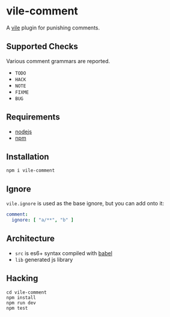 # vile-comment

A [vile](http://vile.io) plugin for punishing comments.

## Supported Checks

Various comment grammars are reported.

- `TODO`
- `HACK`
- `NOTE`
- `FIXME`
- `BUG`

## Requirements

- [nodejs](http://nodejs.org)
- [npm](http://npmjs.org)

## Installation

    npm i vile-comment

## Ignore

`vile.ignore` is used as the base ignore, but you can add onto it:

```yaml
comment:
  ignore: [ "a/**", "b" ]
```

## Architecture

- `src` is es6+ syntax compiled with [babel](https://babeljs.io)
- `lib` generated js library

## Hacking

    cd vile-comment
    npm install
    npm run dev
    npm test
